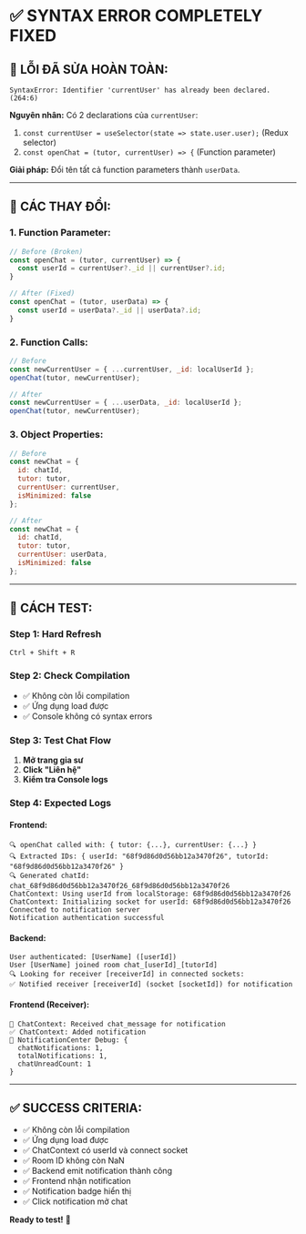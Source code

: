 # ✅ SYNTAX ERROR COMPLETELY FIXED

## 🚨 **LỖI ĐÃ SỬA HOÀN TOÀN:**
```
SyntaxError: Identifier 'currentUser' has already been declared. (264:6)
```

**Nguyên nhân:** Có 2 declarations của `currentUser`:
1. `const currentUser = useSelector(state => state.user.user);` (Redux selector)
2. `const openChat = (tutor, currentUser) => {` (Function parameter)

**Giải pháp:** Đổi tên tất cả function parameters thành `userData`.

---

## 🔧 **CÁC THAY ĐỔI:**

### **1. Function Parameter:**
```javascript
// Before (Broken)
const openChat = (tutor, currentUser) => {
  const userId = currentUser?._id || currentUser?.id;
}

// After (Fixed)
const openChat = (tutor, userData) => {
  const userId = userData?._id || userData?.id;
}
```

### **2. Function Calls:**
```javascript
// Before
const newCurrentUser = { ...currentUser, _id: localUserId };
openChat(tutor, newCurrentUser);

// After
const newCurrentUser = { ...userData, _id: localUserId };
openChat(tutor, newCurrentUser);
```

### **3. Object Properties:**
```javascript
// Before
const newChat = {
  id: chatId,
  tutor: tutor,
  currentUser: currentUser,
  isMinimized: false
};

// After
const newChat = {
  id: chatId,
  tutor: tutor,
  currentUser: userData,
  isMinimized: false
};
```

---

## 🧪 **CÁCH TEST:**

### **Step 1: Hard Refresh**
```
Ctrl + Shift + R
```

### **Step 2: Check Compilation**
- ✅ Không còn lỗi compilation
- ✅ Ứng dụng load được
- ✅ Console không có syntax errors

### **Step 3: Test Chat Flow**
1. **Mở trang gia sư**
2. **Click "Liên hệ"**
3. **Kiểm tra Console logs**

### **Step 4: Expected Logs**

#### **Frontend:**
```
🔍 openChat called with: { tutor: {...}, currentUser: {...} }
🔍 Extracted IDs: { userId: "68f9d86d0d56bb12a3470f26", tutorId: "68f9d86d0d56bb12a3470f26" }
🔍 Generated chatId: chat_68f9d86d0d56bb12a3470f26_68f9d86d0d56bb12a3470f26
ChatContext: Using userId from localStorage: 68f9d86d0d56bb12a3470f26
ChatContext: Initializing socket for userId: 68f9d86d0d56bb12a3470f26
Connected to notification server
Notification authentication successful
```

#### **Backend:**
```
User authenticated: [UserName] ([userId])
User [UserName] joined room chat_[userId]_[tutorId]
🔍 Looking for receiver [receiverId] in connected sockets:
✅ Notified receiver [receiverId] (socket [socketId]) for notification
```

#### **Frontend (Receiver):**
```
📨 ChatContext: Received chat_message for notification
✅ ChatContext: Added notification
🔔 NotificationCenter Debug: {
  chatNotifications: 1,
  totalNotifications: 1,
  chatUnreadCount: 1
}
```

---

## ✅ **SUCCESS CRITERIA:**

- ✅ Không còn lỗi compilation
- ✅ Ứng dụng load được
- ✅ ChatContext có userId và connect socket
- ✅ Room ID không còn NaN
- ✅ Backend emit notification thành công
- ✅ Frontend nhận notification
- ✅ Notification badge hiển thị
- ✅ Click notification mở chat

**Ready to test!** 🚀
